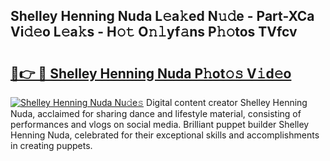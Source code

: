 ## Shelley Henning Nuda L𝚎a𝚔ed N𝚞𝚍e - Part-XCa Vi𝚍𝚎o L𝚎a𝚔s - H𝚘𝚝 O𝚗𝚕yf𝚊ns P𝚑𝚘tos TVfcv

# <h2><a href="http://kf41w8l.oniu.top/?m=Shelley+Henning+Nuda">🔗👉 🔴 Shelley Henning Nuda P𝚑ot𝚘𝚜 V𝚒d𝚎o</a></h2>

[![Shelley Henning Nuda Nu𝚍e𝚜](https://i.imgur.com/0qMVB7G.gif)](http://kf41w8l.oniu.top/?m=Shelley+Henning+Nuda)
Digital content creator Shelley Henning Nuda, acclaimed for sharing dance and lifestyle material, consisting of performances and vlogs on social media. Brilliant puppet builder Shelley Henning Nuda, celebrated for their exceptional skills and accomplishments in creating puppets.  
